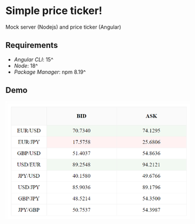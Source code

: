 # Simple price ticker!

Mock server (Nodejs) and price ticker (Angular)

## Requirements

- _Angular CLI_: 15^
- _Node_: 18^
- _Package Manager_: npm 8.19^

## Demo

![Demo](/fx-price-ticker-ui/src/assets/demo.png)
